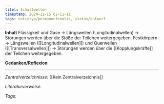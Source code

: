 ```yaml
---
titel: Schallwellen
timestamp: 2024-11-15 02-11-11
tags: notiztyp/permanentenotiz, status/entwurf
---
```


**Inhalt**
Flüssigkeit und Gase -> Längswellen (Longitudinalwellen) -> Störungen werden über die Stöße der Teilchen weitergegeben.
Festkörpern -> Längswellen ([[Longitudinalwellen]]) und Querwellen ([[Transversalwellen]]) -> Störungen werden über die [[Kopplungskräfte]] der Teilchen weitergegeben.

**Gedanken/Reflexion**

---
*Zentralverzeichnisse:*
[[Kein Zentralverzeichnis]]

*Literaturverweise:*

*Tags:*
